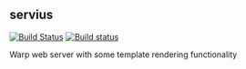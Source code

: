 ## servius

[![Build Status](https://travis-ci.org/snoyberg/servius.svg)](https://travis-ci.org/snoyberg/servius)
[![Build status](https://ci.appveyor.com/api/projects/status/8vk8et8smqsosvko/branch/master?svg=true)](https://ci.appveyor.com/project/snoyberg/servius/branch/master)


Warp web server with some template rendering functionality
